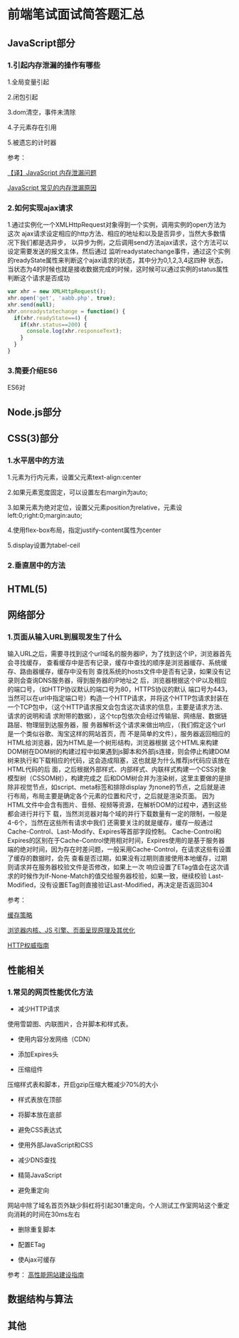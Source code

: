 # 前端笔试面试简答题汇总

## JavaScript部分
### 1.引起内存泄漏的操作有哪些
1.全局变量引起

2.闭包引起

3.dom清空，事件未清除

4.子元素存在引用

5.被遗忘的计时器

参考：

[【译】JavaScript 内存泄漏问题](http://octman.com/blog/2016-06-28-four-types-of-leaks-in-your-javascript-code-and-how-to-get-rid-of-them/)

[JavaScript 常见的内存泄漏原因](https://juejin.im/entry/58158abaa0bb9f005873a843)



### 2.如何实现ajax请求

1.通过实例化一个XMLHttpRequest对象得到一个实例，调用实例的open方法为这次
ajax请求设定相应的http方法、相应的地址和以及是否异步，当然大多数情况下我们都是选异步，
以异步为例，之后调用send方法ajax请求，这个方法可以设定需要发送的报文主体，然后通过
监听readystatechange事件，通过这个实例的readyState属性来判断这个ajax请求的状态，其中分为0,1,2,3,4这四种
状态，当状态为4的时候也就是接收数据完成的时候，这时候可以通过实例的status属性判断这个请求是否成功
```javascript
var xhr = new XMLHttpRequest();
xhr.open('get', 'aabb.php', true);
xhr.send(null);
xhr.onreadystatechange = function() {
  if(xhr.readyState==4) {
    if(xhr.status==200) {
      console.log(xhr.responseText);
    }
  }
}
```

### 3.简要介绍ES6
ES6对

## Node.js部分


## CSS(3)部分
### 1.水平居中的方法
1.元素为行内元素，设置父元素text-align:center

2.如果元素宽度固定，可以设置左右margin为auto;

3.如果元素为绝对定位，设置父元素position为relative，元素设left:0;right:0;margin:auto;

4.使用flex-box布局，指定justify-content属性为center

5.display设置为tabel-ceil

### 2.垂直居中的方法

## HTML(5)


## 网络部分
### 1.页面从输入URL到展现发生了什么
输入URL之后，需要寻找到这个url域名的服务器IP，为了找到这个IP，浏览器首先会寻找缓存，
查看缓存中是否有记录，缓存中查找的顺序是浏览器缓存、系统缓存、路由器缓存，缓存中没有则
查找系统的hosts文件中是否有记录，如果没有记录则会查询DNS服务器，得到服务器的IP地址之
后，浏览器根据这个IP以及相应的端口号，（如HTTP协议默认的端口号为80，HTTPS协议的默认
端口号为443，当然可以在url中指定端口号）构造一个HTTP请求，并将这个HTTP包请求封装在
一个TCP包中，（这个HTTP请求报文会包含这次请求的信息，主要是请求方法、请求的说明和请
求附带的数据），这个tcp包依次会经过传输层、网络层、数据链路层、物理层到达服务器，服
务器解析这个请求来做出响应，（我们假定这个url是一个类似谷歌、淘宝这样的网站首页，而
不是简单的文件），服务器返回相应的HTML给浏览器，因为HTML是一个树形结构，浏览器根据
这个HTML来构建DOM树在DOM树的构建过程中如果遇到js脚本和外部js连接，则会停止构建DOM
树来执行和下载相应的代码，这会造成阻塞，这也就是为什么推荐js代码应该放在HTML代码的后
面，之后根据外部样式、内部样式、内联样式构建一个CSS对象模型树（CSSOM树），构建完成之
后和DOM树合并为渲染树，这里主要做的是排除非视觉节点，如script、meta标签和排除display
为none的节点，之后就是进行布局，布局主要是确定各个元素的位置和尺寸，之后就是渲染页面。
因为HTML文件中会含有图片、音频、视频等资源，在解析DOM的过程中，遇到这些都会进行并行下
载，当然浏览器对每个域的并行下载数量有一定的限制，一般是4-6个，当然在这些所有请求中我们
还需要关注的就是缓存，缓存一般通过Cache-Control、Last-Modify、Expires等首部字段控制。
Cache-Control和Expires的区别在于Cache-Control使用相对时间，Expires使用的是基于服务器
端的绝对时间，因为存在时差问题，一般采用Cache-Control，在请求这些有设置了缓存的数据时，会先
查看是否过期，如果没有过期则直接使用本地缓存，过期则请求并在服务器校验文件是否修改，如果上一次
响应设置了ETag值会在这次请求的时候作为If-None-Match的值交给服务器校验，如果一致，继续校验
Last-Modified，没有设置ETag则直接验证Last-Modified，再决定是否返回304

参考：

[缓存策略](http://ce.sysu.edu.cn/hope/Item/166703.aspx)

[浏览器内核、JS 引擎、页面呈现原理及其优化](https://www.zybuluo.com/yangfch3/note/671516)

[HTTP权威指南](https://book.douban.com/subject/10746113/)

## 性能相关
### 1.常见的网页性能优化方法
+ 减少HTTP请求

使用雪碧图、内联图片，合并脚本和样式表。

+ 使用内容分发网络（CDN）

+ 添加Expires头

+ 压缩组件

压缩样式表和脚本，开启gzip压缩大概减少70%的大小

+ 样式表放在顶部

+ 将脚本放在底部

+ 避免CSS表达式

+ 使用外部JavaScript和CSS

+ 减少DNS查找

+ 精简JavaScript

+ 避免重定向

网站中除了域名首页外缺少斜杠将引起301重定向，个人测试工作室网站这个重定向消耗的时间在30ms左右

+ 删除重复脚本

+ 配置ETag

+ 使Ajax可缓存

参考：
[高性能网站建设指南](https://book.douban.com/subject/3132277/)



## 数据结构与算法

## 其他
